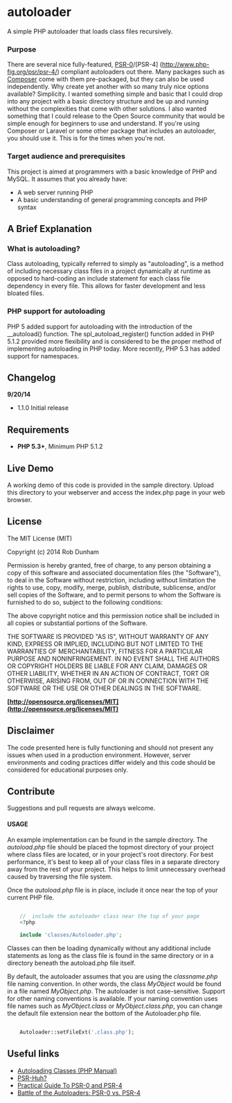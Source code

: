 autoloader
==========

A simple PHP autoloader that loads class files recursively.

### Purpose

There are several nice fully-featured, [PSR-0](http://www.php-fig.org/psr/psr-0/)/[PSR-4]
(http://www.php-fig.org/psr/psr-4/) compliant autoloaders out there.  Many
packages such as [Composer]() come with them pre-packaged, but they can also be
used independently.  Why create yet another with so many truly nice options
available?  Simplicity.  I wanted something simple and basic that I could drop
into any project with a basic directory structure and be up and running without
the complexities that come with other solutions.  I also wanted something that
I could release to the Open Source community that would be simple enough for
beginners to use and understand.  If you're using Composer or Laravel or some
other package that includes an autoloader, you should use it.  This is for the
times when you're not.

### Target audience and prerequisites
This project is aimed at programmers with a basic knowledge of PHP and MySQL.
It assumes that you already have:
* A web server running PHP
* A basic understanding of general programming concepts and PHP syntax

## A Brief Explanation

### What is autoloading?
Class autoloading, typically referred to simply as "autoloading", is a method
of including necessary class files in a project dynamically at runtime as
opposed to hard-coding an include statement for each class file dependency in
every file.  This allows for faster development and less bloated files.

### PHP support for autoloading
PHP 5 added support for autoloading with the introduction of the __autoload()
function.  The spl_autoload_register() function added in PHP 5.1.2 provided
more flexibility and is considered to be the proper method of implementing
autoloading in PHP today.  More recently, PHP 5.3 has added support for
namespaces.

## Changelog

**9/20/14**
* 1.1.0  Initial release


## Requirements

* **PHP 5.3+**, Minimum PHP 5.1.2

## Live Demo
A working demo of this code is provided in the sample directory.  Upload this
directory to your webserver and access the index.php page in your web browser.

## License

The MIT License (MIT)

Copyright (c) 2014 Rob Dunham

Permission is hereby granted, free of charge, to any person obtaining a copy
of this software and associated documentation files (the "Software"), to deal
in the Software without restriction, including without limitation the rights
to use, copy, modify, merge, publish, distribute, sublicense, and/or sell
copies of the Software, and to permit persons to whom the Software is
furnished to do so, subject to the following conditions:

The above copyright notice and this permission notice shall be included in all
copies or substantial portions of the Software.

THE SOFTWARE IS PROVIDED "AS IS", WITHOUT WARRANTY OF ANY KIND, EXPRESS OR
IMPLIED, INCLUDING BUT NOT LIMITED TO THE WARRANTIES OF MERCHANTABILITY,
FITNESS FOR A PARTICULAR PURPOSE AND NONINFRINGEMENT. IN NO EVENT SHALL THE
AUTHORS OR COPYRIGHT HOLDERS BE LIABLE FOR ANY CLAIM, DAMAGES OR OTHER
LIABILITY, WHETHER IN AN ACTION OF CONTRACT, TORT OR OTHERWISE, ARISING FROM,
OUT OF OR IN CONNECTION WITH THE SOFTWARE OR THE USE OR OTHER DEALINGS IN THE
SOFTWARE.

**[http://opensource.org/licenses/MIT](http://opensource.org/licenses/MIT)**

## Disclaimer

The code presented here is fully functioning and should not present any issues
when used in a production environment.  However, server environments and coding
practices differ widely and this code should be considered for educational
purposes only.

## Contribute

Suggestions and pull requests are always welcome.

#### USAGE

An example implementation can be found in the sample directory.  The
*autoload.php* file should be placed the topmost directory of your project
where class files are located, or in your project's root directory.  For best
performance, it's best to keep all of your class files in a separate directory
away from the rest of your project.  This helps to limit unnecessary overhead
caused by traversing the file system.

Once the *autoload.php* file is in place, include it once near the top of your
current PHP file.

```php

    //  include the autoloader class near the top of your page
    <?php

    include 'classes/Autoloader.php';
```

Classes can then be loading dynamically without any additional include
statements as long as the class file is found in the same directory or in a
directory beneath the autoload.php file itself.

By default, the autoloader assumes that you are using the *classname.php* file
naming convention.  In other words, the class *MyObject* would be found in a
file named *MyObject.php*.  The autoloader is not case-sensitive.  Support for
other naming conventions is available.  If your naming convention uses file
names such as *MyObject.class* or *MyObject.class.php*, you can change the
default file extension near the bottom of the Autoloader.php file.

```php

    Autoloader::setFileExt('.class.php');
```


## Useful links

- [Autoloading Classes (PHP Manual)](http://php.net/manual/en/language.oop5.autoload.php)
- [PSR-Huh?](http://code.tutsplus.com/tutorials/psr-huh--net-29314)
- [Practical Guide To PSR-0 and PSR-4](http://engineeredweb.com/blog/2014/practical-guide-psr0-psr4/)
- [Battle of the Autoloaders: PSR-0 vs. PSR-4](http://www.sitepoint.com/battle-autoloaders-psr-0-vs-psr-4/)
